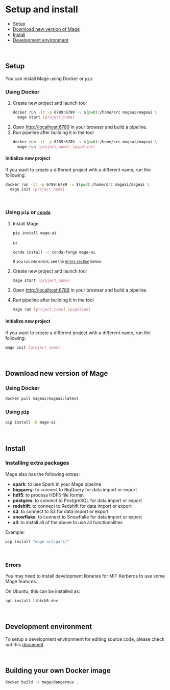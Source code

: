 # Setup and install

- [Setup](#setup)
- [Download new version of Mage](#download-new-version-of-mage)
- [Install](#install)
- [Development environment](#development-environment)

<br />

## Setup
You can install Mage using Docker or `pip`:

### Using Docker

1. Create new project and launch tool
    ```bash
    docker run -it -p 6789:6789 -v $(pwd):/home/src mageai/mageai \
      mage start [project_name]
    ```
1. Open [http://localhost:6789](http://localhost:6789) in your browser and build a pipeline.
1. Run pipeline after building it in the tool
    ```bash
    docker run -it -p 6789:6789 -v $(pwd):/home/src mageai/mageai \
      mage run [project_name] [pipeline]
    ```

#### Initialize new project
If you want to create a different project with a different name, run the following:

```bash
docker run -it -p 6789:6789 -v $(pwd):/home/src mageai/mageai \
  mage init [project_name]
```

<br />

### Using `pip` or [`conda`](https://github.com/conda-forge/mage-ai-feedstock)

1. Install Mage
    ```bash
    pip install mage-ai
    ```

    or

    ```bash
    conda install -c conda-forge mage-ai
    ```

    <sub>If you run into errors, see the [errors section](#errors) below.</sub>

1. Create new project and launch tool
    ```bash
    mage start [project_name]
    ```
1. Open [http://localhost:6789](http://localhost:6789) in your browser and build a pipeline.
1. Run pipeline after building it in the tool
    ```bash
    mage run [project_name] [pipeline]
    ```

#### Initialize new project

If you want to create a different project with a different name, run the following:

```bash
mage init [project_name]
```

<br />

## Download new version of Mage

### Using Docker

```bash
docker pull mageai/mageai:latest
```

### Using `pip`

```bash
pip install -U mage-ai
```

<br />

## Install

### Installing extra packages

Mage also has the following extras:

* **spark**: to use Spark in your Mage pipeline
* **bigquery**: to connect to BigQuery for data import or export
* **hdf5**: to process HDF5 file format
* **postgres**: to connect to PostgreSQL for data import or export
* **redshift**: to connect to Redshift for data import or export
* **s3**: to connect to S3 for data import or export
* **snowflake**: to connect to Snowflake for data import or export
* **all**: to install all of the above to use all functionalities

Example:

```bash
pip install "mage-ai[spark]"
```

<br />

### Errors

You may need to install development libraries for MIT Kerberos to use some Mage features.

On Ubuntu, this can be installed as:
```bash
apt install libkrb5-dev
```

<br />

## Development environment

To setup a development environment for editing source code,
please check out this [document](../../contributing/README.md).

<br />

## Building your own Docker image

```bash
docker build -t mage/dangerous .
```

<br />
